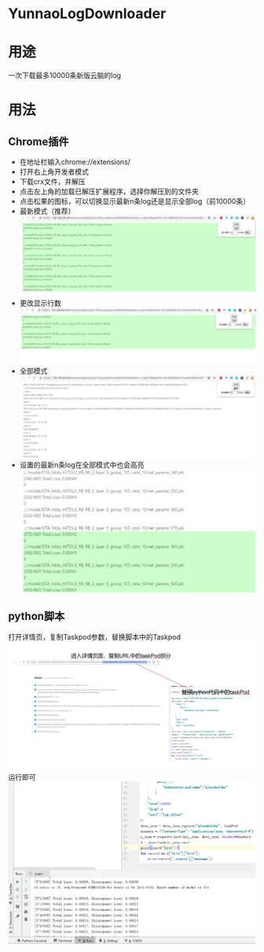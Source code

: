 # YunnaoLogDownloader
# 用途
一次下载最多10000条新版云脑的log
# 用法
## Chrome插件
- 在地址栏输入chrome://extensions/
- 打开右上角开发者模式
- 下载crx文件，并解压
- 点击左上角的加载已解压扩展程序，选择你解压到的文件夹
- 点击松果的图标，可以切换显示最新n条log还是显示全部log（前10000条）
- 最新模式（推荐）
![](latest.png)
- 更改显示行数
![](change_lines.png)
- 全部模式
![](all.png)
- 设置的最新n条log在全部模式中也会高亮
![](highlight.png)
## python脚本
打开详情页，复制Taskpod参数，替换脚本中的Taskpod 
![](intro.png)
运行即可 
![](res.png)
